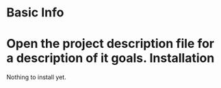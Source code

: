 Basic Info
==========
Open the project description file for a description of it goals.
Installation
============
Nothing to install yet.
